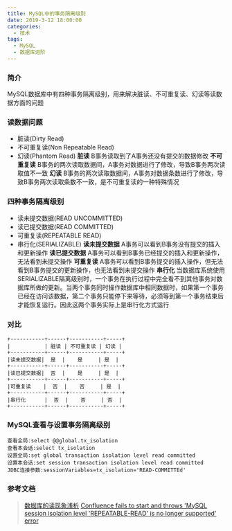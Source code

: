 ```yaml
---
title: MySQL中的事务隔离级别
date: 2019-3-12 18:00:00
categories: 
  - 技术
tags: 
  - MySQL
  - 数据库进阶
---
```


### 简介
MySQL数据库中有四种事务隔离级别，用来解决脏读、不可重复读、幻读等读数据方面的问题

### 读数据问题
- 脏读(Dirty Read)
- 不可重复读(Non Repeatable Read)
- 幻读(Phantom Read)
**脏读**
B事务读取到了A事务还没有提交的数据修改
**不可重复读**
B事务的两次读取数据间，A事务对数据进行了修改，导致B事务两次读取值不一致
**幻读**
B事务的两次读取数据间，A事务对数据条数进行了修改，导致B事务两次读取条数不一致，是不可重复读的一种特殊情况

### 四种事务隔离级别
- 读未提交数据(READ UNCOMMITTED)
- 读已提交数据(READ COMMITTED)
- 可重复读(REPEATABLE READ)
- 串行化(SERIALIZABLE)
**读未提交数据**
A事务可以看到B事务没有提交的插入和更新操作
**读已提交数据**
A事务可以看到B事务已经提交的插入和更新操作，无法看到未提交操作
**可重复读**
A事务可以看到B事务提交的插入操作，但无法看到B事务提交的更新操作，也无法看到未提交操作
**串行化**
当数据库系统使用SERIALIZABLE隔离级别时，一个事务在执行过程中完全看不到其他事务对数据库所做的更新。当两个事务同时操作数据库中相同数据时，如果第一个事务已经在访问该数据，第二个事务只能停下来等待，必须等到第一个事务结束后才能恢复运行。因此这两个事务实际上是串行化方式运行

### 对比
```
+-----------+------+-----------+-----+
|           | 脏读 | 不可重复读 | 幻读 |
+-----------+------+-----------+-----+
|读未提交数据|  是  |    是     | 是  |
+-----------+------+-----------+-----+
|读已提交数据|  否  |    是     | 是  |
+-----------+------+-----------+-----+
|可重复读    |  否  |    否     | 是  |
+-----------+------+-----------+-----+
|串行化      |  否  |    否     | 否  |
+-----------+------+-----------+-----+
```

### MySQL查看与设置事务隔离级别
```
查看全局:select @@global.tx_isolation
查看本会话:select tx_isolation
设置全局:set global transaction isolation level read committed
设置本会话:set session transaction isolation level read committed
JDBC连接参数:sessionVariables=tx_isolation='READ-COMMITTEd'
```

### 参考文档
> [数据库的读现象浅析](http://www.hollischuang.com/archives/900)
> [Confluence fails to start and throws 'MySQL session isolation level 'REPEATABLE-READ' is no longer supported' error](https://confluence.atlassian.com/confkb/confluence-fails-to-start-and-throws-mysql-session-isolation-level-repeatable-read-is-no-longer-supported-error-241568536.html)